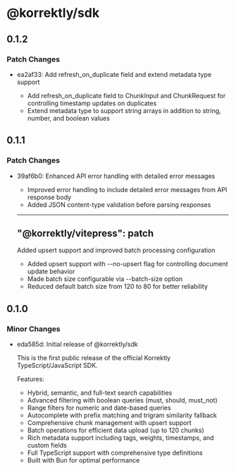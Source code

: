 # @korrektly/sdk

## 0.1.2

### Patch Changes

- ea2af33: Add refresh_on_duplicate field and extend metadata type support

  - Add refresh_on_duplicate field to ChunkInput and ChunkRequest for controlling timestamp updates on duplicates
  - Extend metadata type to support string arrays in addition to string, number, and boolean values

## 0.1.1

### Patch Changes

- 39af6b0: Enhanced API error handling with detailed error messages

  - Improved error handling to include detailed error messages from API response body
  - Added JSON content-type validation before parsing responses

  ***

  ## "@korrektly/vitepress": patch

  Added upsert support and improved batch processing configuration

  - Added upsert support with --no-upsert flag for controlling document update behavior
  - Made batch size configurable via --batch-size option
  - Reduced default batch size from 120 to 80 for better reliability

## 0.1.0

### Minor Changes

- eda585d: Initial release of @korrektly/sdk

  This is the first public release of the official Korrektly TypeScript/JavaScript SDK.

  Features:

  - Hybrid, semantic, and full-text search capabilities
  - Advanced filtering with boolean queries (must, should, must_not)
  - Range filters for numeric and date-based queries
  - Autocomplete with prefix matching and trigram similarity fallback
  - Comprehensive chunk management with upsert support
  - Batch operations for efficient data upload (up to 120 chunks)
  - Rich metadata support including tags, weights, timestamps, and custom fields
  - Full TypeScript support with comprehensive type definitions
  - Built with Bun for optimal performance
